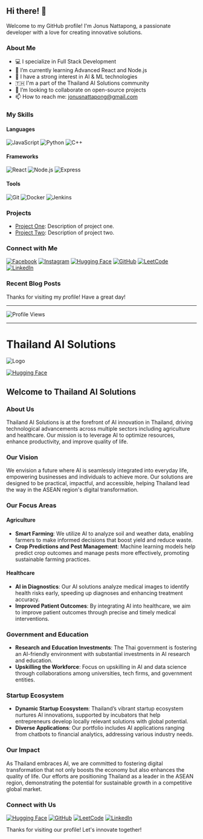 ## Hi there! 👋

Welcome to my GitHub profile! I'm Jonus Nattapong, a passionate developer with a love for creating innovative solutions.

### About Me

- 💻 I specialize in Full Stack Development
- 🌱 I’m currently learning Advanced React and Node.js
- 🤖 I have a strong interest in AI & ML technologies
- :thailand: I'm a part of the Thailand AI Solutions community
- 👯 I’m looking to collaborate on open-source projects
- 📫 How to reach me: [jonusnattapong@gmail.com](mailto:jonusnattapong@gmail.com)

### My Skills

#### Languages
![JavaScript](https://img.shields.io/badge/-JavaScript-F7DF1E?logo=javascript&logoColor=black&style=flat)
![Python](https://img.shields.io/badge/-Python-3776AB?logo=python&logoColor=white&style=flat)
![C++](https://img.shields.io/badge/-C++-00599C?logo=c%2B%2B&logoColor=white&style=flat)

#### Frameworks
![React](https://img.shields.io/badge/-React-61DAFB?logo=react&logoColor=black&style=flat)
![Node.js](https://img.shields.io/badge/-Node.js-339933?logo=node.js&logoColor=white&style=flat)
![Express](https://img.shields.io/badge/-Express-000000?logo=express&logoColor=white&style=flat)

#### Tools
![Git](https://img.shields.io/badge/-Git-F05032?logo=git&logoColor=white&style=flat)
![Docker](https://img.shields.io/badge/-Docker-2496ED?logo=docker&logoColor=white&style=flat)
![Jenkins](https://img.shields.io/badge/-Jenkins-D24939?logo=jenkins&logoColor=white&style=flat)

### Projects

- [Project One](https://github.com/JonusNattapong/project-one): Description of project one.
- [Project Two](https://github.com/JonusNattapong/project-two): Description of project two.

### Connect with Me

[![Facebook](https://img.shields.io/badge/-Facebook-1877F2?logo=facebook&logoColor=white&style=flat)](https://www.facebook.com/jonus.jn.5)
[![Instagram](https://img.shields.io/badge/-Instagram-E4405F?logo=instagram&logoColor=white&style=flat)](https://www.instagram.com/jonus.co.th/)
[![Hugging Face](https://img.shields.io/badge/-Hugging%20Face-FFD700?logo=hugging-face&logoColor=white&style=flat)](https://huggingface.co/JonusNattapong)
[![GitHub](https://img.shields.io/badge/-GitHub-181717?logo=github&logoColor=white&style=flat)](https://github.com/JonusNattapong)
[![LeetCode](https://img.shields.io/badge/-LeetCode-FFA116?logo=leetcode&logoColor=white&style=flat)](https://leetcode.com/u/JonusNattapong/)
[![LinkedIn](https://img.shields.io/badge/-LinkedIn-0077B5?logo=linkedin&logoColor=white&style=flat)](https://www.linkedin.com/in/nattapong-tapachoom-7b3973301/)

### Recent Blog Posts

<!-- BLOG-POST-LIST:START -->
<!-- BLOG-POST-LIST:END -->

Thanks for visiting my profile! Have a great day!

---

![Profile Views](https://komarev.com/ghpvc/?username=JonusNattapong&color=blueviolet&style=flat)

---

# Thailand AI Solutions

![Logo](https://media.discordapp.net/attachments/1230458621251420233/1321319726286245918/DALLE_2024-12-25_09.59.16_-_A_hyper-realistic_8K_image_of_a_logo_for_Thailand_AI_Solutions_featuring_elements_that_represent_both_Thailand_and_AI_technology._The_design_includ.png?ex=676cce63&is=676b7ce3&hm=5db766d5fa7004b3533e1efab41fc4fe3fc3f0b088c5dba740b768a4463bd14b&=&format=webp&quality=lossless&width=437&height=437)

[![Hugging Face](https://img.shields.io/badge/-Hugging%20Face-FFD700?logo=hugging-face&logoColor=white&style=flat)](https://huggingface.co/ThailandAISolutions)

## Welcome to Thailand AI Solutions

### About Us

Thailand AI Solutions is at the forefront of AI innovation in Thailand, driving technological advancements across multiple sectors including agriculture and healthcare. Our mission is to leverage AI to optimize resources, enhance productivity, and improve quality of life.

### Our Vision

We envision a future where AI is seamlessly integrated into everyday life, empowering businesses and individuals to achieve more. Our solutions are designed to be practical, impactful, and accessible, helping Thailand lead the way in the ASEAN region's digital transformation.

### Our Focus Areas

#### Agriculture

- **Smart Farming**: We utilize AI to analyze soil and weather data, enabling farmers to make informed decisions that boost yield and reduce waste.
- **Crop Predictions and Pest Management**: Machine learning models help predict crop outcomes and manage pests more effectively, promoting sustainable farming practices.

#### Healthcare

- **AI in Diagnostics**: Our AI solutions analyze medical images to identify health risks early, speeding up diagnoses and enhancing treatment accuracy.
- **Improved Patient Outcomes**: By integrating AI into healthcare, we aim to improve patient outcomes through precise and timely medical interventions.

### Government and Education

- **Research and Education Investments**: The Thai government is fostering an AI-friendly environment with substantial investments in AI research and education.
- **Upskilling the Workforce**: Focus on upskilling in AI and data science through collaborations among universities, tech firms, and government entities.

### Startup Ecosystem

- **Dynamic Startup Ecosystem**: Thailand’s vibrant startup ecosystem nurtures AI innovations, supported by incubators that help entrepreneurs develop locally relevant solutions with global potential.
- **Diverse Applications**: Our portfolio includes AI applications ranging from chatbots to financial analytics, addressing various industry needs.

### Our Impact

As Thailand embraces AI, we are committed to fostering digital transformation that not only boosts the economy but also enhances the quality of life. Our efforts are positioning Thailand as a leader in the ASEAN region, demonstrating the potential for sustainable growth in a competitive global market.

### Connect with Us

[![Hugging Face](https://img.shields.io/badge/-Hugging%20Face-FFD700?logo=hugging-face&logoColor=white&style=flat)](https://huggingface.co/ThailandAISolutions)
[![GitHub](https://img.shields.io/badge/-GitHub-181717?logo=github&logoColor=white&style=flat)](https://github.com/ThailandAISolutions)
[![LeetCode](https://img.shields.io/badge/-LeetCode-FFA116?logo=leetcode&logoColor=white&style=flat)](https://leetcode.com/u/ThailandAISolutions/)
[![LinkedIn](https://img.shields.io/badge/-LinkedIn-0077B5?logo=linkedin&logoColor=white&style=flat)](https://www.linkedin.com/company/thailand-ai-solutions/)

Thanks for visiting our profile! Let's innovate together!
